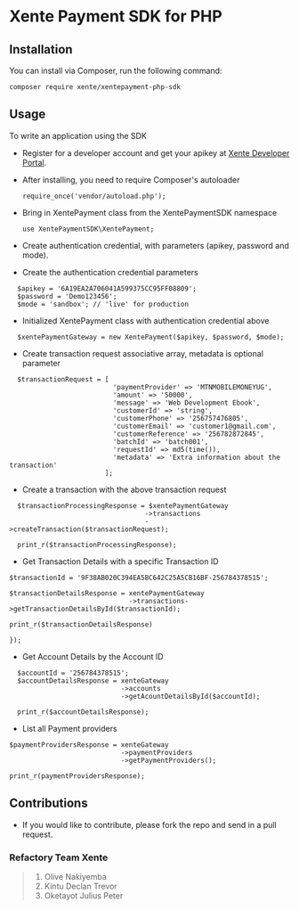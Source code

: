 # Xente Payment SDK for PHP

## Installation
You can install via Composer, run the following command:

```
composer require xente/xentepayment-php-sdk
```

## Usage

To write an application using the SDK

- Register for a developer account and get your apikey at [Xente Developer Portal](http://sandbox.developers.xente.co/).

- After installing, you need to require Composer's autoloader

  ```
  require_once('vendor/autoload.php');
  ```

- Bring in XentePayment class from the XentePaymentSDK namespace

  ```
  use XentePaymentSDK\XentePayment;
  ```

- Create authentication credential, with parameters (apikey, password and mode).

- Create the authentication credential parameters

```
  $apikey = '6A19EA2A706041A599375CC95FF08809';
  $password = 'Demo123456';
  $mode = 'sandbox'; // 'live' for production
```

- Initialized XentePayment class with authentication credential above

```
  $xentePaymentGateway = new XentePayment($apikey, $password, $mode);
```

- Create transaction request associative array, metadata is optional parameter

```
  $transactionRequest = [
                          'paymentProvider' => 'MTNMOBILEMONEYUG',
                          'amount' => '50000',
                          'message' => 'Web Development Ebook',
                          'customerId' => 'string',
                          'customerPhone' => '256757476805',
                          'customerEmail' => 'customer1@gmail.com',
                          'customerReference' => '256782872845',
                          'batchId' => 'batch001',
                          'requestId' => md5(time()),
                          'metadata' => 'Extra information about the transaction'
                        ];
```

- Create a transaction with the above transaction request

```
  $transactionProcessingResponse = $xentePaymentGateway
                                  ->transactions
                                  ->createTransaction($transactionRequest);

  print_r($transactionProcessingResponse);

```

- Get Transaction Details with a specific Transaction ID

```
$transactionId = '9F38AB020C394EA5BC642C25A5CB16BF-256784378515';

$transactionDetailsResponse = xentePaymentGateway
                              ->transactions->getTransactionDetailsById($transactionId);

print_r($transactionDetailsResponse)

});

```

- Get Account Details by the Account ID

```
  $accountId = '256784378515';
  $accountDetailsResponse = xenteGateway
                            ->accounts
                            ->getAcountDetailsById($accountId);

  print_r($accountDetailsResponse);
```

- List all Payment providers

```
$paymentProvidersResponse = xenteGateway
                            ->paymentProviders
                            ->getPaymentProviders();

print_r(paymentProvidersResponse);

```

## Contributions

- If you would like to contribute, please fork the repo and send in a pull request.

### Refactory Team Xente
> 1. Olive Nakiyemba
> 2. Kintu Declan Trevor
> 3. Oketayot Julius Peter
